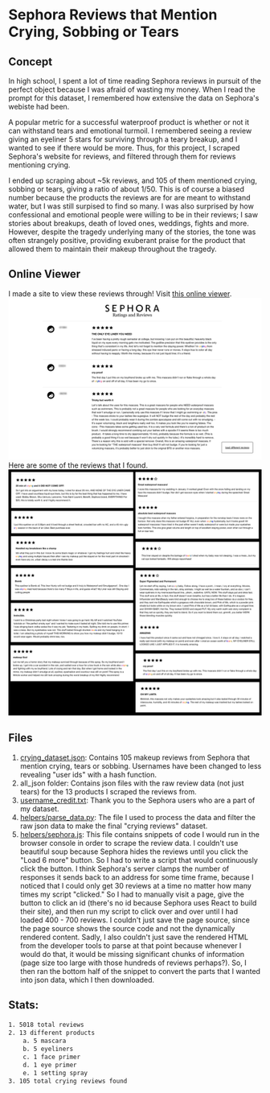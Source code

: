 # Sephora Reviews that Mention Crying, Sobbing or Tears
## Concept
In high school, I spent a lot of time reading Sephora reviews in pursuit of the perfect object because I was afraid of wasting my money. When I read the prompt for this dataset, I remembered how extensive the data on Sephora's webiste had been.

A popular metric for a successful waterproof product is whether or not it can withstand tears and emotional turmoil. I remembered seeing a review giving an eyeliner 5 stars for surviving through a teary breakup, and I wanted to see if there would be more. Thus, for this project, I scraped Sephora's website for reviews, and filtered through them for reviews mentioning crying.

I ended up scraping about ~5k reviews, and 105 of them mentioned crying, sobbing or tears, giving a ratio of about 1/50. This is of course a biased number because the products the reviews are for are meant to withstand water, but I was still surpised to find so many. I was also surprised by how confessional and emotional people were willing to be in their reviews; I saw stories about breakups, death of loved ones, weddings, fights and more. However, despite the tragedy underlying many of the stories, the tone was often strangely positive, providing exuberant praise for the product that allowed them to maintain their makeup throughout the tragedy. 

## Online Viewer
I made a site to view these reviews through! Visit [this online viewer](https://connie.dog/sephora/).
![image of online viewer](readme_assets/desktop.png)
Here are some of the reviews that I found.
![reviews](readme_assets/reviews.png)

## Files
1. [crying_dataset.json](crying_dataset.json): Contains 105 makeup reviews from Sephora that mention crying, tears or sobbing. Usernames have been changed to less revealing "user ids" with a hash function.
2. all_json folder: Contains json files with the raw review data (not just tears) for the 13 products I scraped the reviews from.
3. [username_credit.txt](helpers/parse_data.py): Thank you to the Sephora users who are a part of my dataset.
4. [helpers/parse_data.py](helpers/parse_data.py): The file I used to process the data and filter the raw json data to make the final "crying reviews" dataset.
5. [helpers/sephora.js](helpers/sephora.js): This file contains snippets of code I would run in the browser console in order to scrape the review data. I couldn't use beautiful soup because Sephora hides the reviews until you click the "Load 6 more" button. So I had to write a script that would continuously click the button. I think Sephora's server clamps the number of responses it sends back to an address for some time frame, because I noticed that I could only get 30 reviews at a time no matter how many times my script "clicked." So I had to manually visit a page, give the button to click an id (there's no id because Sephora uses React to build their site), and then run my script to click over and over until I had loaded 400 - 700 reviews. I couldn't just save the page source, since the page source shows the source code and not the dynamically rendered content. Sadly, I also couldn't just save the rendered HTML from the developer tools to parse at that point because whenever I would do that, it would be missing significant chunks of information (page size too large with those hundreds of reviews perhaps?). So, I then ran the bottom half of the snippet to convert the parts that I wanted into json data, which I then downloaded.

## Stats:
    1. 5018 total reviews
    2. 13 different products
        a. 5 mascara
        b. 5 eyeliners
        c. 1 face primer
        d. 1 eye primer
        e. 1 setting spray
    3. 105 total crying reviews found
